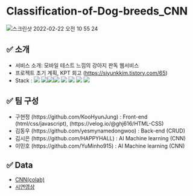# Classification-of-Dog-breeds_CNN

![스크린샷 2022-02-22 오전 10 55 24](https://user-images.githubusercontent.com/96563289/155049029-1cfde487-58bb-4642-99de-b1cc0d2ada32.png)
<h2> ✅ 소개 </h2>

- 서비스 소개: 모바일 테스트 느낌의 강아지 판독 웹서비스
- 프로젝트 초기 계획, KPT 회고 (https://siyunkkim.tistory.com/65)
- Stack : <img src="https://img.shields.io/badge/Python-3766AB?style=for-the-badge&logo=Python&logoColor=white"/> <img src="https://img.shields.io/badge/flask-000000?style=for-the-badge&logo=flask&logoColor=white"><img src="https://img.shields.io/badge/mongoDB-47A248?style=for-the-badge&logo=MongoDB&logoColor=white"><img src="https://img.shields.io/badge/javascript-F7DF1E?style=for-the-badge&logo=javascript&logoColor=black"> <img src="https://img.shields.io/badge/jquery-0769AD?style=for-the-badge&logo=jquery&logoColor=white"> <img src="https://img.shields.io/badge/html-E34F26?style=for-the-badge&logo=html5&logoColor=white"> <img src="https://img.shields.io/badge/css-1572B6?style=for-the-badge&logo=css3&logoColor=white"> <img src="https://img.shields.io/badge/TensorFlow-FF6F00?style=for-the-badge&logo=TensorFlow&logoColor=white"/> 


<h2> ✅ 팀 구성 </h2>
<ul>
<li> 구현정 (https://github.com/KooHyunJung) : Front-end (html/css/javascript), (https://velog.io/@ghj616/HTML-CSS)</li>
<li> 김동우 (https://github.com/yesmynamedongwoo) : Back-end (CRUD)</li>
<li> 김시은 (https://github.com/HAPPYHALL) : AI Machine learning (CNN)</li>
<li> 이민호 (https://github.com/YuMinho915) : AI Machine learning (CNN)</li>
</ul>

<h2> ✅ Data</h2>
<ul>
<li><a href="https://colab.research.google.com/drive/1hATBcD1J_mtTcEzA70y7Dob9st94PIHB?usp=sharing"> CNN(colab)</a></li>
<li><a href="https://youtu.be/hEKeAyuSKCU"> 시연영상 </a></li>
</ul>
